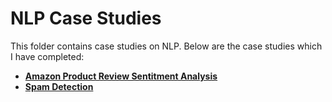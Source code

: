 # NLP Case Studies

This folder contains case studies on NLP. Below are the case studies which I have completed:

- <a href="https://github.com/shaikh-raj/data-science-portfolio"> **Amazon Product Review Sentitment Analysis** <a>
- <a href="https://github.com/shaikh-raj/data-science-portfolio"> **Spam Detection** <a>
  <br><br>

<br><br>
